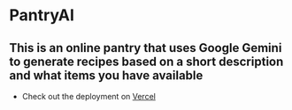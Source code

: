 # PantryAI
## This is an online pantry that uses Google Gemini to generate recipes based on a short description and what items you have available
* Check out the deployment on [Vercel](https://pantry-ai-jacobs-projects-c951c5ee.vercel.app/)
